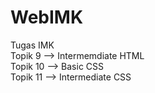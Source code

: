 # WebIMK
Tugas IMK <br>
Topik 9 --> Intermemdiate HTML <br>
Topik 10 --> Basic CSS <br>
Topik 11 --> Intermediate CSS <br>
